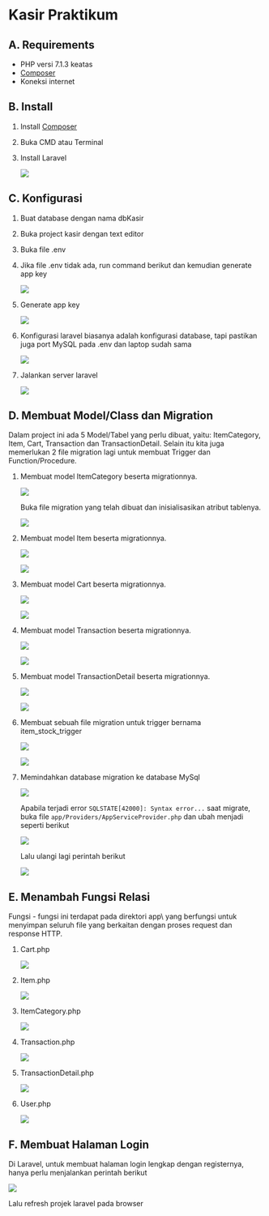 # Kasir Praktikum

## A. Requirements
- PHP versi 7.1.3 keatas
- [Composer](https://getcomposer.org/)
- Koneksi internet

## B. Install
1. Install [Composer](https://getcomposer.org/download/)
1. Buka CMD atau Terminal
1. Install Laravel

    ![](carbon/1.png)
## C. Konfigurasi
1. Buat database dengan nama dbKasir
1. Buka project kasir dengan text editor
1. Buka file .env 
1. Jika file .env tidak ada, run command berikut dan kemudian generate app key

    ![](carbon/2.png)
1. Generate app key

    ![](carbon/3.png)    
1. Konfigurasi laravel biasanya adalah konfigurasi database, tapi pastikan juga port MySQL pada .env dan laptop sudah sama

    ![](carbon/4.png)
1. Jalankan server laravel

    ![](carbon/5.png)

## D. Membuat Model/Class dan Migration
Dalam project ini ada 5 Model/Tabel yang perlu dibuat, yaitu: ItemCategory, Item, Cart, Transaction dan TransactionDetail. Selain itu kita juga memerlukan 2 file migration lagi untuk membuat Trigger dan Function/Procedure.

1. Membuat model ItemCategory beserta migrationnya.

    ![](carbon/6.png)
    
    Buka file migration yang telah dibuat dan inisialisasikan atribut tablenya.

    ![](carbon/7.png)

1. Membuat model Item beserta migrationnya.

    ![](carbon/8.png)

    ![](carbon/9.png)

1. Membuat model Cart beserta migrationnya.

    ![](carbon/10.png)

    ![](carbon/11.png)

1. Membuat model Transaction beserta migrationnya.

    ![](carbon/12.png)

    ![](carbon/13.png)

1. Membuat model TransactionDetail beserta migrationnya.

    ![](carbon/14.png)
    
    ![](carbon/15.png)

1. Membuat sebuah file migration untuk trigger bernama item_stock_trigger

    ![](carbon/16.png)

    ![](carbon/17.png)
    
1. Memindahkan database migration ke database MySql

    ![](carbon/17b.png)
    
    Apabila terjadi error `SQLSTATE[42000]: Syntax error...` saat migrate, buka file `app/Providers/AppServiceProvider.php` dan ubah menjadi seperti berikut
    
    ![](carbon/17c.png)
    
    Lalu ulangi lagi perintah berikut

    ![](carbon/17b.png)

## E. Menambah Fungsi Relasi
Fungsi - fungsi ini terdapat pada direktori app\ yang berfungsi untuk menyimpan seluruh file yang berkaitan dengan proses request dan response HTTP.

1. Cart.php
    
    ![](carbon/18.png)
    
1. Item.php
    
    ![](carbon/19.png)

1. ItemCategory.php
    
    ![](carbon/20.png)
    
1. Transaction.php
    
    ![](carbon/21.png)
    
1. TransactionDetail.php
    
    ![](carbon/22.png)

1. User.php
    
    ![](carbon/23.png)

## F. Membuat Halaman Login
Di Laravel, untuk membuat halaman login lengkap dengan registernya, hanya perlu menjalankan perintah berikut

![](carbon/24.png)

Lalu refresh projek laravel pada browser


